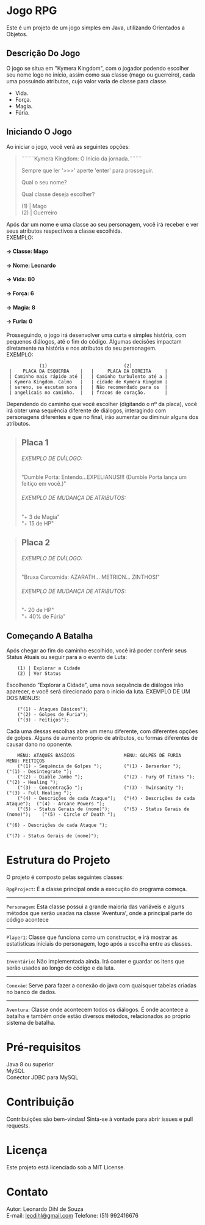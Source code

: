 # Jogo RPG
Este é um projeto de um jogo simples em Java, utilizando Orientados a Objetos.

## Descrição Do Jogo 
O jogo se situa em "Kymera Kingdom", com o jogador podendo escolher seu nome logo no início, assim como sua classe (mago ou guerreiro), cada uma possuindo atributos, cujo valor varia de classe para classe.
- Vida.  
- Força.  
- Magia.  
- Fúria. 


## Iniciando O Jogo
Ao iniciar o jogo, você verá as seguintes opções:
>¨¨¨¨Kymera Kingdom: O Início da jornada.¨¨¨¨  
>
>Sempre que ler '>>>' aperte 'enter' para prosseguir.
>
>Qual o seu nome?
>
>Qual classe deseja escolher?
>  
>(1) | Mago    
>(2) | Guerreiro

Após dar um nome e uma classe ao seu personagem, você irá receber e ver seus atributos respectivos a classe escolhida.      
EXEMPLO:

#### -> Classe: Mago  
#### -> Nome: Leonardo  
#### -> Vida: 80  
#### -> Força: 6      
#### -> Magia: 8  
#### -> Furia: 0  

Prosseguindo, o jogo irá desenvolver uma curta e simples história, com pequenos diálogos, até o fim do código. Algumas decisões impactam diretamente na história e nos atributos do seu personagem.     
EXEMPLO: 

                (1)                            (2)            
     |    PLACA DA ESQUERDA    |   |     PLACA DA DIREITA     |
     | Caminho mais rápido até |   | Caminho turbulento até a |
     | Kymera Kingdom. Calmo   |   | cidade de Kymera Kingdom |
     | sereno, se escutam sons |   | Não recomendado para os  |
     | angelicais no caminho.  |   | fracos de coração.       |

Dependendo do caminho que você escolher (digitando o nº da placa), você irá obter uma sequência diferente de diálogos, interagindo com personagens diferentes e que no final, irão aumentar ou diminuir alguns dos atributos.     
> ## Placa 1  
> ###### EXEMPLO DE DIÁLOGO:  
> "Dumble Porta: Entendo...EXPELIANUS!!! (Dumble Porta lança um feitiço em você.)"
> 
> ###### EXEMPLO DE MUDANÇA DE ATRIBUTOS:  
> "+ 3 de Magia"       
> "+ 15 de HP"

> ## Placa 2  
> ###### EXEMPLO DE DIÁLOGO:  
> "Bruxa Carcomida: AZARATH... METRION... ZINTHOS!"
> 
> ###### EXEMPLO DE MUDANÇA DE ATRIBUTOS:  
> "- 20 de HP"       
> "+ 40% de Fúria"

## Começando A Batalha
Após chegar ao fim do caminho escolhido, você irá poder conferir seus Status Atuais ou seguir para a o evento de Luta:

        (1) | Explorar a Cidade 
        (2) | Ver Status
        
Escolhendo "Explorar a Cidade", uma nova sequência de diálogos irão aparecer, e você será direcionado para o início da luta. EXEMPLO DE UM DOS MENUS:

        ("(1) - Ataques Básicos");
        ("(2) - Golpes de Furia");   
        ("(3) - Feitiços");    

Cada uma dessas escolhas abre um menu diferente, com diferentes opções de golpes. Alguns de aumento próprio de atributos, ou formas diferentes de causar dano no oponente.

        MENU: ATAQUES BÁSICOS                  MENU: GOLPES DE FÚRIA                 MENU: FEITIÇOS                            
        ("(1) - Sequência de Golpes ");        ("(1) - Berserker ");                 ("(1) - Desintegrate ");      
        ("(2) - Diable Jambe ");               ("(2) - Fury Of Titans ");            ("(2) - Healing ");                
        ("(3) - Concentração ");               ("(3) - Twinsanity ");                ("(3) - Full Healing ");            
        ("(4) - Descrições de cada Ataque");   ("(4) - Descrições de cada Ataque");  ("(4) - Arcane Powers ");                
        ("(5) - Status Gerais de (nome)");     ("(5) - Status Gerais de (nome)");    ("(5) - Circle of Death ");               
                                                                                     ("(6) - Descrições de cada Ataque "); 
                                                                                     ("(7) - Status Gerais de (nome)");     
# Estrutura do Projeto #
O projeto é composto pelas seguintes classes:  

```RpgProject```: É a classe principal onde a execução do programa começa.

---
```Personagem```: Esta classe possui a grande maioria das variáveis e alguns métodos que serão usadas na classe 'Aventura', onde a principal parte do código acontece  

---
```Player1```: Classe que funciona como um constructor, e irá mostrar as estatísticas iniciais do personagem, logo após a escolha entre as classes. 

---
```Inventário```: Não implementada ainda. Irá conter e guardar os itens que serão usados ao longo do código e da luta. 

---
```Conexão```:  Serve para fazer a conexão do java com quaisquer tabelas criadas no banco de dados.  

---
```Aventura```: Classe onde acontecem todos os diálogos. É onde acontece a batalha e também onde estão diversos métodos, relacionados ao próprio sistema de batalha.

# Pré-requisitos  
Java 8 ou superior  
MySQL  
Conector JDBC para MySQL  


# Contribuição
Contribuições são bem-vindas! Sinta-se à vontade para abrir issues e pull requests.  

# Licença  
Este projeto está licenciado sob a MIT License.  

# Contato

Autor: Leonardo Dihl de Souza  
E-mail: leodihl@gmail.com
Telefone: (51) 992416676
